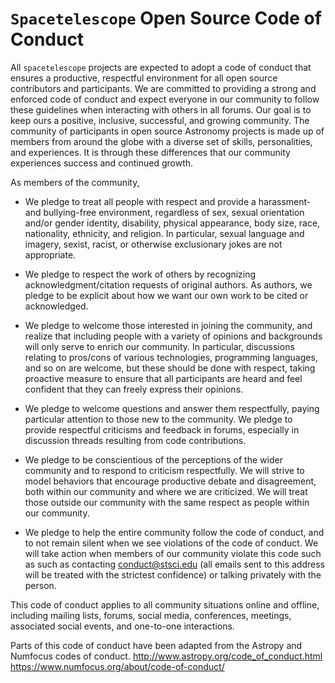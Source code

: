 # `Spacetelescope` Open Source Code of Conduct

All `spacetelescope` projects are expected to adopt a code of conduct that ensures a productive, respectful environment for all open source contributors and participants. We are committed to providing a strong and enforced code of conduct and expect everyone in our community to follow these guidelines when interacting with others in all forums. Our goal is to keep ours a positive, inclusive, successful, and growing community. The community of participants in open source Astronomy projects is made up of members from around the globe with a diverse set of skills, personalities, and experiences. It is through these differences that our community experiences success and continued growth. 


As members of the community,

- We pledge to treat all people with respect and provide a harassment- and bullying-free environment, regardless of sex, sexual orientation and/or gender identity, disability, physical appearance, body size, race, nationality, ethnicity, and religion. In particular, sexual language and imagery, sexist, racist, or otherwise exclusionary jokes are not appropriate.

- We pledge to respect the work of others by recognizing acknowledgment/citation requests of original authors. As authors, we pledge to be explicit about how we want our own work to be cited or acknowledged.

- We pledge to welcome those interested in joining the community, and realize that including people with a variety of opinions and backgrounds will only serve to enrich our community. In particular, discussions relating to pros/cons of various technologies, programming languages, and so on are welcome, but these should be done with respect, taking proactive measure to ensure that all participants are heard and feel confident that they can freely express their opinions.

- We pledge to welcome questions and answer them respectfully, paying particular attention to those new to the community. We pledge to provide respectful criticisms and feedback in forums, especially in discussion threads resulting from code contributions.

- We pledge to be conscientious of the perceptions of the wider community and to respond to criticism respectfully. We will strive to model behaviors that encourage productive debate and disagreement, both within our community and where we are criticized. We will treat those outside our community with the same respect as people within our community.

- We pledge to help the entire community follow the code of conduct, and to not remain silent when we see violations of the code of conduct. We will take action when members of our community violate this code such as such as contacting conduct@stsci.edu (all emails sent to this address will be treated with the strictest confidence) or talking privately with the person.

This code of conduct applies to all community situations online and offline, including mailing lists, forums, social media, conferences, meetings, associated social events, and one-to-one interactions.

Parts of this code of conduct have been adapted from the Astropy and Numfocus codes of conduct.
http://www.astropy.org/code_of_conduct.html
https://www.numfocus.org/about/code-of-conduct/
